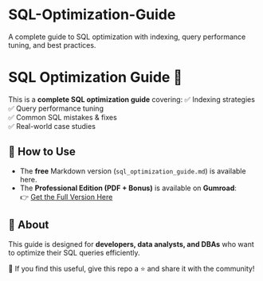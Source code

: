 # SQL-Optimization-Guide
A complete guide to SQL optimization with indexing, query performance tuning, and best practices.

# SQL Optimization Guide 🚀

This is a **complete SQL optimization guide** covering:
✅ Indexing strategies  
✅ Query performance tuning  
✅ Common SQL mistakes & fixes  
✅ Real-world case studies  

## 📌 How to Use
- The **free** Markdown version (`sql_optimization_guide.md`) is available here.
- The **Professional Edition (PDF + Bonus)** is available on **Gumroad**:  
  👉 [Get the Full Version Here](https://chronoscribe.gumroad.com/l/sql-optimization-guide)


## 📌 About
This guide is designed for **developers, data analysts, and DBAs** who want to optimize their SQL queries efficiently.  

🎯 If you find this useful, give this repo a ⭐ and share it with the community!  
